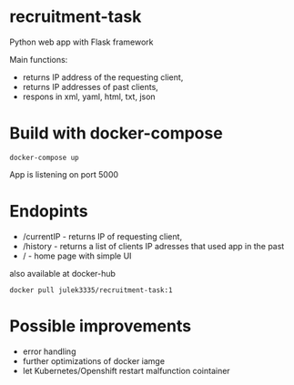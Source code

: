 # recruitment-task

Python web app with Flask framework

Main functions:
- returns IP address of the requesting client,
- returns IP addresses of past clients,
- respons in xml, yaml, html, txt, json


# Build with docker-compose
```
docker-compose up
```
App is listening on port 5000

# Endopints

- /currentIP - returns IP of requesting client,
- /history - returns a list of clients IP adresses that used app in the past
- / - home page with simple UI 

also available at docker-hub
```
docker pull julek3335/recruitment-task:1
```

# Possible improvements
- error handling
- further optimizations of docker iamge
- let Kubernetes/Openshift restart malfunction cointainer
